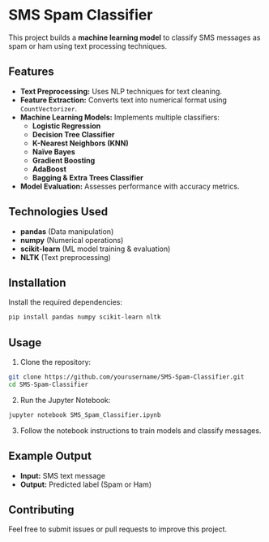 # SMS Spam Classifier

This project builds a **machine learning model** to classify SMS messages as spam or ham using text processing techniques.

## Features
- **Text Preprocessing:** Uses NLP techniques for text cleaning.
- **Feature Extraction:** Converts text into numerical format using `CountVectorizer`.
- **Machine Learning Models:** Implements multiple classifiers:
  - **Logistic Regression**
  - **Decision Tree Classifier**
  - **K-Nearest Neighbors (KNN)**
  - **Naïve Bayes**
  - **Gradient Boosting**
  - **AdaBoost**
  - **Bagging & Extra Trees Classifier**
- **Model Evaluation:** Assesses performance with accuracy metrics.

## Technologies Used
- **pandas** (Data manipulation)
- **numpy** (Numerical operations)
- **scikit-learn** (ML model training & evaluation)
- **NLTK** (Text preprocessing)

## Installation
Install the required dependencies:
```bash
pip install pandas numpy scikit-learn nltk
```

## Usage
1. Clone the repository:
```bash
git clone https://github.com/yourusername/SMS-Spam-Classifier.git
cd SMS-Spam-Classifier
```
2. Run the Jupyter Notebook:
```bash
jupyter notebook SMS_Spam_Classifier.ipynb
```
3. Follow the notebook instructions to train models and classify messages.

## Example Output
- **Input:** SMS text message
- **Output:** Predicted label (Spam or Ham)

## Contributing
Feel free to submit issues or pull requests to improve this project.
